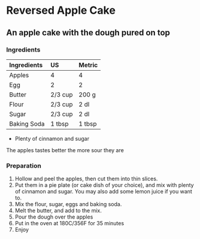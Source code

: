 # Reversed Apple Cake
## An apple cake with the dough pured on top

### Ingredients

|Ingredients | US    |Metric |
|:-----------|:------|:------|
| Apples     | 4     | 4     |
| Egg        | 2     | 2     |
| Butter     |2/3 cup| 200 g |
| Flour      |2/3 cup| 2 dl  |
| Sugar      |2/3 cup| 2 dl  |
| Baking Soda| 1 tbsp| 1 tbsp|

* Plenty of cinnamon and sugar

The apples tastes better the more sour they are


### Preparation

1. Hollow and peel the apples, then cut them into thin slices.
2. Put them in a pie plate (or cake dish of your choice), and mix with plenty of cinnamon and sugar. You may also add some lemon juice if you want to.
3. Mix the flour, sugar, eggs and baking soda.
4. Melt the butter, and add to the mix.
5. Pour the dough over the apples
6. Put in the oven at 180C/356F for 35 minutes
7. Enjoy